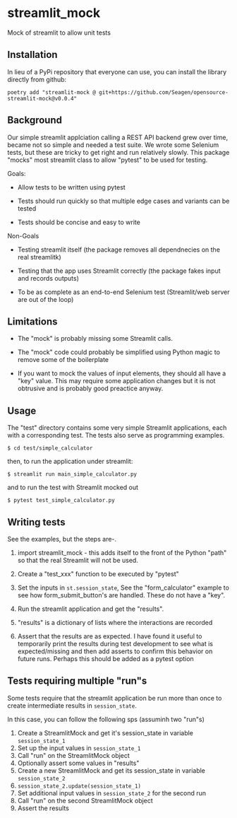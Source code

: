 # streamlit_mock

Mock of streamlit to allow unit tests

## Installation

In lieu of a PyPi repository that everyone can use, you can install the library directly from github:

```code
poetry add "streamlit-mock @ git+https://github.com/Seagen/opensource-streamlit-mock@v0.0.4"
```

## Background

Our simple streamlit applciation calling a REST API backend grew over time, became not so simple and needed a test suite.
We wrote some Selenium tests, but these are tricky to get right and run relatively slowly.
This package "mocks" most streamlit class to allow "pytest" to be used for testing.

Goals:

* Allow tests to be written using pytest

* Tests should run quickly so that multiple edge cases and variants can be tested

* Tests should be concise and easy to write

Non-Goals

* Testing streamlit itself (the package removes all dependnecies on the real streamlitk)

* Testing that the app uses Streamlit correctly (the package fakes input and records outputs)

* To be as complete as an end-to-end Selenium test (Streamlit/web server are out of the loop)

## Limitations

* The "mock" is probably missing some Streamlit calls.

* The "mock" code could probably be simplified using Python magic to remove some of the boilerplate

* If you want to mock the values of input elements, they should all have a "key" value. This may require some application changes but it is not obtrusive and is probably good preactice anyway.

## Usage

The "test" directory contains some very simple Streamlit applications, each with a corresponding test. The tests also
serve as programming examples.

```
$ cd test/simple_calculator
```

then, to run the application under streamlit:

```
$ streamlit run main_simple_calculator.py
```

and to run the test with Streamlit mocked out

```
$ pytest test_simple_calculator.py
```



## Writing tests

See the examples, but the steps are-.

1. import streamlit_mock - this adds itself to the front of the Python "path" so that the real Streamlit will not be used.

2. Create a "test_xxx" function to be executed by "pytest"

3. Set the inputs in `st.session_state`, See the "form_calculator" example to see how form_submit_button's are handled. These do not have a "key".

4. Run the streamlit application and get the "results".

5. "results" is a dictionary of lists where the interactions are recorded

6. Assert that the results are as expected. I have found it useful to temporarily print the results during test development to see what is expected/missing and then add asserts to confirm this behavior on future runs. Perhaps this should be added as a pytest option

## Tests requiring multiple "run"s

Some tests require that the streamlit application be run more than once to create intermediate results in `session_state`.

In this case, you can follow the following sps (assuminh two "run"s)

1. Create a StreamlitMock and get it's session_state in variable `session_state_1`
2. Set up the input values in `session_state_1`
3. Call "run" on the StreamlitMock object
4. Optionally assert some values in "results"
5. Create a new StreamlitMock and get its session_state in variable `session_state_2`
6. `session_state_2.update(session_state_1)`
7. Set additional input values in `session_state_2` for the second run
8. Call "run" on the second StreamlitMock object
9. Assert the results
